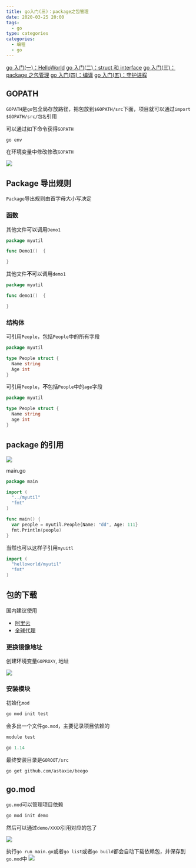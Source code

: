 ```yaml
---
title: go入门(三)：package之包管理
date: 2020-03-25 20:00
tags:
  - go
type: categories
categories:
  - 编程
  - go
---
```


[go 入门(一)：HelloWorld](</go/go入门(一)：HelloWorld/>)
[go 入门(二)：struct 和 interface](</go/go入门(二)：struct和interface/>)
[go 入门(三)：package 之包管理](</go/go入门(三)：package之包管理/>)
[go 入门(四)：编译](</go/go入门(四)：编译/>)
[go 入门(五)：守护进程](</go/go入门(五)：守护进程/>)

<!-- more -->

## GOPATH

`GOPATH`是`go`包全局存放路径，把包放到`$GOPATH/src`下面，项目就可以通过`import $GOPATH/src/包名`引用

可以通过如下命令获得`GOPATH`

```bash
go env
```

在环境变量中修改修改`GOPATH`

![](http://bhyblog.oss-cn-shenzhen.aliyuncs.com/hexo/SystemPropertiesAdvanced_QJXiqGCcQ1.png)

## Package 导出规则

`Package`导出规则由首字母大小写决定

### 函数

其他文件可以调用`Demo1`

```go
package myutil

func Demo1()  {

}
```

其他文件**不**可以调用`demo1`

```go
package myutil

func demo1()  {

}
```

### 结构体

可引用`People`，包括`People`中的所有字段

```go
package myutil

type People struct {
  Name string
  Age int
}
```

可引用`People`，**不**包括`People`中的`age`字段

```go
package myutil

type People struct {
  Name string
  age int
}
```

## package 的引用

![](http://bhyblog.oss-cn-shenzhen.aliyuncs.com/hexo/goland64_I60I02tc6B.png)

main.go

```go
package main

import (
  "../myutil"
  "fmt"
)

func main() {
  var people = myutil.People{Name: "dd", Age: 111}
  fmt.Println(people)
}
```

当然也可以这样子引用`myuitl`

```go
import (
  "helloworld/myutil"
  "fmt"
)
```

## 包的下载

国内建议使用

- [阿里云](https://developer.aliyun.com/mirror/goproxy)
- [全球代理](https://goproxy.io/)

### 更换镜像地址

创建环境变量`GOPROXY`, 地址[](https://mirrors.aliyun.com/goproxy/)

![](http://bhyblog.oss-cn-shenzhen.aliyuncs.com/hexo/SystemPropertiesAdvanced_YIY4t1d3F4.png)

### 安装模块

初始化`mod`

```bash
go mod init test
```

会多出一个文件`go.mod`，主要记录项目依赖的

```mod
module test

go 1.14
```

最终安装目录是`GOROOT/src`

```bash
go get github.com/astaxie/beego
```

## go.mod

`go.mod`可以管理项目依赖

```bash
go mod init demo
```

然后可以通过`demo/XXXX`引用对应的包了

![](http://bhyblog.oss-cn-shenzhen.aliyuncs.com/hexo/goland64_F8XL4qNyJy.png)

执行`go run main.go`或者`go list`或者`go build`都会自动下载依赖包，并保存到`go.mod`中
![](http://bhyblog.oss-cn-shenzhen.aliyuncs.com/hexo/goland64_4kv9PLMi29.png)
